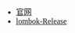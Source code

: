 <font face="Simsun" size=3>

- [官网](https://projectlombok.org/features/all)
- [lombok-Release](https://github.com/mplushnikov/lombok-intellij-plugin/releases)

</font>